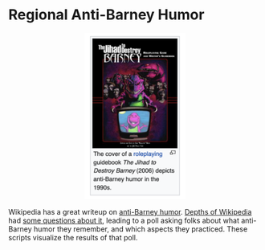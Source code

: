 # Regional Anti-Barney Humor

<p align="center">
    <img src="example.png", width=200>
</p>

Wikipedia has a great writeup on [anti-Barney humor](https://en.wikipedia.org/wiki/Anti-Barney_humor). [Depths of Wikipedia](https://www.instagram.com/depthsofwikipedia/) had [some questions about it](https://www.instagram.com/p/CRsMyjlDt_j/), leading to a poll asking folks about what anti-Barney humor they remember, and which aspects they practiced. These scripts visualize the results of that poll.
